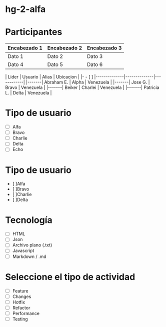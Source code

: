 # hg-2-alfa

# Participantes

| Encabezado 1 | Encabezado 2 | Encabezado 3 |
|--------------|--------------|--------------|
| Dato 1       | Dato 2       | Dato 3       |
| Dato 4       | Dato 5       | Dato 6       |

| Lider  | Usuario      |     Alias    | Ubicacion  |
|- - [ ] |--------------|--------------|------------|
|-------| Abraham E.   |     Alpha    | Venezuela  |
|-------| Jose G.      |     Bravo    | Venezuela  |
|-------| Beiker       |     Charlei  | Venezuela  |
|-------| Patricia L.  |     Delta    | Venezuela  |


# Tipo de usuario
- [ ] Alfa
- [ ] Bravo 
- [ ] Charlie
- [ ] Delta
- [ ] Echo

# Tipo de usuario

- [ ]Alfa
- [ ]Bravo
- [ ]Charlie
- [ ]Delta

# Tecnología
-[ ] HTML
-[ ] Json
-[ ] Archivo plano (.txt)
-[ ] Javascript
-[ ] Markdown / .md

# Seleccione el tipo de actividad
-[ ] Feature
-[ ] Changes
-[ ] Hotfix
-[ ] Refactor
-[ ] Performance
-[ ] Testing
